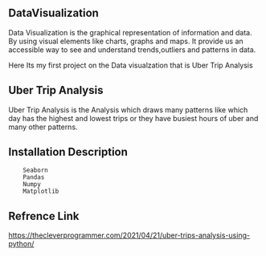## DataVisualization

Data Visualization is the graphical representation of information and data. By using visual elements like charts, graphs and maps. It provide us an accessible way to see and understand trends,outliers and patterns in data.

Here Its my first project on the Data visualzation that is Uber Trip Analysis 

## Uber Trip Analysis ##
Uber Trip Analysis is the Analysis which draws many patterns like which day has the highest and lowest trips or they have busiest hours of uber and many other patterns.

## Installation Description ##
        Seaborn
        Pandas
        Numpy
        Matplotlib

## Refrence Link
<https://thecleverprogrammer.com/2021/04/21/uber-trips-analysis-using-python/>
